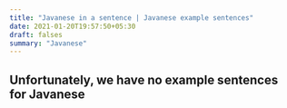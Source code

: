 ```yaml
---
title: "Javanese in a sentence | Javanese example sentences"
date: 2021-01-20T19:57:50+05:30
draft: falses
summary: "Javanese"
---
```

## Unfortunately, we have no example sentences for Javanese                 
